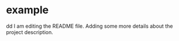 # example
dd
I am editing the README file. Adding some more details about the project description.

